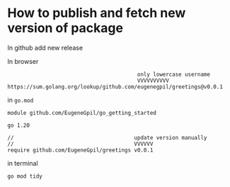 # How to publish and fetch new version of package

In github add new release

In browser
```
                                         only lowercase username
                                         VVVVVVVVVV
https://sum.golang.org/lookup/github.com/eugenegpil/greetings@v0.0.1
```

in `go.mod`
```
module github.com/EugeneGpil/go_getting_started

go 1.20

//                                      update version manually
//                                      VVVVVV
require github.com/EugeneGpil/greetings v0.0.1
```

in terminal
```
go mod tidy
```
